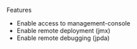 Features
- Enable access to management-console
- Enable remote deployment (jmx)
- Enable remote debugging (jpda)
